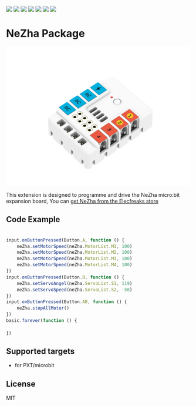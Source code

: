 ![](https://img.shields.io/badge/Plantfrom-Micro%3Abit-red) ![](https://img.shields.io/travis/com/elecfreaks/pxt-nezha) ![](https://img.shields.io/github/v/release/elecfreaks/pxt-nezha) ![](https://img.shields.io/github/last-commit/elecfreaks/pxt-nezha) ![](https://img.shields.io/github/languages/top/elecfreaks/pxt-nezha) ![](https://img.shields.io/github/issues/elecfreaks/pxt-nezha) ![](https://img.shields.io/github/license/elecfreaks/pxt-nezha) 

# NeZha Package

![](/nezha.png/)

This extension is designed to programme and drive the NeZha micro:bit expansion board, You can [get NeZha from the Elecfreaks store](https://www.elecfreaks.com/store/nezha-breakout-board-for-micro-bit.html)

## Code Example
```JavaScript

input.onButtonPressed(Button.A, function () {
    neZha.setMotorSpeed(neZha.MotorList.M1, 100)
    neZha.setMotorSpeed(neZha.MotorList.M2, 100)
    neZha.setMotorSpeed(neZha.MotorList.M3, 100)
    neZha.setMotorSpeed(neZha.MotorList.M4, 100)
})
input.onButtonPressed(Button.B, function () {
    neZha.setServoAngel(neZha.ServoList.S1, 119)
    neZha.setServoSpeed(neZha.ServoList.S2, -58)
})
input.onButtonPressed(Button.AB, function () {
    neZha.stopAllMotor()
})
basic.forever(function () {
	
})

```
## Supported targets

* for PXT/microbit

## License
MIT

